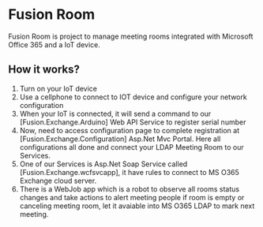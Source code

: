 # Fusion Room
<p>
<bloquote>Fusion Room is project to manage meeting rooms integrated with Microsoft Office 365 and a IoT device.</bloquote>
</p>

<h2>How it works?</h2>
<ol>
  <li>Turn on your IoT device</li>
  <li>Use a cellphone to connect to IOT device and configure your network configuration</li>
  <li>When your IoT is connected, it will send a command to our [Fusion.Exchange.Arduino] Web API Service to register serial number</li>
  <li>Now, need to access configuration page to complete registration at [Fusion.Exchange.Configuration] Asp.Net Mvc Portal. Here all configurations all done and connect your LDAP Meeting Room to our Services.</li>
  <li>One of our Services is Asp.Net Soap Service called [Fusion.Exchange.wcfsvcapp], it have rules to connect to MS O365 Exchange cloud server.</li>
  <li>There is a WebJob app which is a robot to observe all rooms status changes and take actions to alert meeting people if room is empty or canceling meeting room, let it avaiable into MS O365 LDAP to mark next meeting.</li>
</ol>
